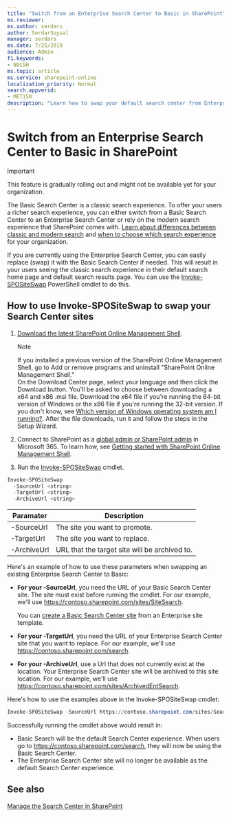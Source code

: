 ```yaml
---
title: "Switch from an Enterprise Search Center to Basic in SharePoint"
ms.reviewer: 
ms.author: serdars
author: SerdarSoysal
manager: serdars
ms.date: 7/25/2019
audience: Admin
f1.keywords:
- NOCSH
ms.topic: article
ms.service: sharepoint-online
localization_priority: Normal
search.appverid:
- MET150
description: "Learn how to swap your default search center from Enterprise back to Basic."
---
```


# Switch from an Enterprise Search Center to Basic in SharePoint

>[!Important]
>This feature is gradually rolling out and might not be available yet for your organization.


The Basic Search Center is a classic search experience. To offer your users a richer search experience, you can either switch from a Basic Search Center to an Enterprise Search Center or rely on the modern search experience that SharePoint comes with. [Learn about differences between classic and modern search](/sharepoint/differences-classic-modern-search) and [when to choose which search experience](/sharepoint/get-started-with-modern-search-experience) for your organization.

If you are currently using the Enterprise Search Center, you can easily replace (swap) it with the Basic Search Center if needed.  This will result in your users seeing the classic search experience in their default search home page and default search results page.  You can use the [Invoke-SPOSiteSwap](/powershell/module/sharepoint-online/invoke-spositeswap?view=sharepoint-ps) PowerShell cmdlet to do this.

## How to use Invoke-SPOSiteSwap to swap your Search Center sites

1. [Download the latest SharePoint Online Management Shell](https://go.microsoft.com/fwlink/p/?LinkId=255251).

    > [!NOTE]
    > If you installed a previous version of the SharePoint Online Management Shell, go to Add or remove programs and uninstall "SharePoint Online Management Shell." <br>On the Download Center page, select your language and then click the Download button. You'll be asked to choose between downloading a x64 and x86 .msi file. Download the x64 file if you're running the 64-bit version of Windows or the x86 file if you're running the 32-bit version. If you don't know, see [Which version of Windows operating system am I running?](https://support.microsoft.com/help/13443/windows-which-operating-system). After the file downloads, run it and follow the steps in the Setup Wizard.

2. Connect to SharePoint as a [global admin or SharePoint admin](/sharepoint/sharepoint-admin-role) in Microsoft 365. To learn how, see [Getting started with SharePoint Online Management Shell](/powershell/sharepoint/sharepoint-online/connect-sharepoint-online).

3. Run the [Invoke-SPOSiteSwap](https://docs.microsoft.com/powershell/module/sharepoint-online/invoke-spositeswap?view=sharepoint-ps) cmdlet.

```PowerShell  
Invoke-SPOSiteSwap  
  -SourceUrl <string>
  -TargetUrl <string>
  -ArchiveUrl <string>
```

| Paramater   | Description                                   |
|-------------|-----------------------------------------------|
| -SourceUrl  | The site you want to promote.                 |
| -TargetUrl  | The site you want to replace.                 |
| -ArchiveUrl | URL that the target site will be archived to. |

  
Here's an example of how to use these parameters when swapping an existing Enterprise Search Center to Basic:

- **For your -SourceUrl**, you need the URL of your Basic Search Center site. The site must exist before running the cmdlet. For our example, we'll use <spam><spam>https://contoso.sharepoint.com/sites/SiteSearch<spam><spam>.

    You can [create a Basic Search Center site](https://support.office.com/article/449eccec-ff99-4cf3-b62e-dcfee37e8da4) from an Enterprise site template.
- **For your -TargetUrl**, you need the URL of your Enterprise Search Center site that you want to replace. For our example, we'll use <spam><spam>https://contoso.sharepoint.com/search<spam><spam>.
- **For your -ArchiveUrl**, use a Url that does not currently exist at the location. Your Enterprise Search Center site will be archived to this site location. For our example, we'll use <spam><spam>https://contoso.sharepoint.com/sites/ArchivedEntSearch<spam><spam>. 

Here's how to use the examples above in the Invoke-SPOSiteSwap cmdlet:

```PowerShell  
Invoke-SPOSiteSwap -SourceUrl https://contoso.sharepoint.com/sites/SearchSite -TargetUrl https://contoso.sharepoint.com/search -ArchiveUrl https://contoso.sharepoint.com/sites/ArchivedEntSearch
```

Successfully running the cmdlet above would result in:
- Basic Search will be the default Search Center experience. When users go to <spam><spam>https://contoso.sharepoint.com/search<spam><spam>, they will now be using the Basic Search Center.
- The Enterprise Search Center site will no longer be available as the default Search Center experience.


    
## See also
<a name="__toc347912381"> </a>

[Manage the Search Center in SharePoint](manage-search-center.md)
